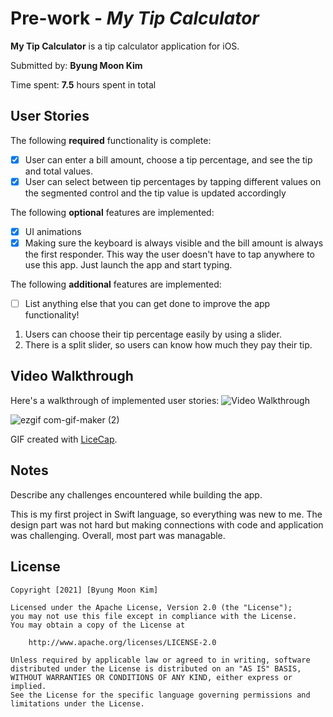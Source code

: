 # Pre-work - *My Tip Calculator*

**My Tip Calculator** is a tip calculator application for iOS.

Submitted by: **Byung Moon Kim**

Time spent: **7.5** hours spent in total

## User Stories

The following **required** functionality is complete:

* [x] User can enter a bill amount, choose a tip percentage, and see the tip and total values.
* [x] User can select between tip percentages by tapping different values on the segmented control and the tip value is updated accordingly

The following **optional** features are implemented:

* [x] UI animations
* [x] Making sure the keyboard is always visible and the bill amount is always the first responder. This way the user doesn't have to tap anywhere to use this app. Just launch the app and start typing.

The following **additional** features are implemented:

- [ ] List anything else that you can get done to improve the app functionality!
1. Users can choose their tip percentage easily by using a slider.
2. There is a split slider, so users can know how much they pay their tip.

## Video Walkthrough

Here's a walkthrough of implemented user stories:
<img src='http://g.recordit.co/S7qz7510qk.gif' title='Video Walkthrough' width='' alt='Video Walkthrough' />


![ezgif com-gif-maker (2)](https://user-images.githubusercontent.com/53587841/105974679-ffc2da00-6042-11eb-8750-4651e9078f0d.gif)

GIF created with [LiceCap](http://www.cockos.com/licecap/).




## Notes

Describe any challenges encountered while building the app.

This is my first project in Swift language, so everything was new to me.
The design part was not hard but making connections with code and application was challenging.
Overall, most part was managable.


## License

    Copyright [2021] [Byung Moon Kim]

    Licensed under the Apache License, Version 2.0 (the "License");
    you may not use this file except in compliance with the License.
    You may obtain a copy of the License at

        http://www.apache.org/licenses/LICENSE-2.0

    Unless required by applicable law or agreed to in writing, software
    distributed under the License is distributed on an "AS IS" BASIS,
    WITHOUT WARRANTIES OR CONDITIONS OF ANY KIND, either express or implied.
    See the License for the specific language governing permissions and
    limitations under the License.
